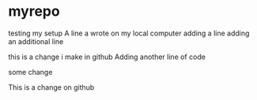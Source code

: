 # myrepo
testing my setup
A line a wrote on my local computer
adding a line
adding an additional line 



this is a change i make in github
Adding another line of code

some change

This is a change on github
